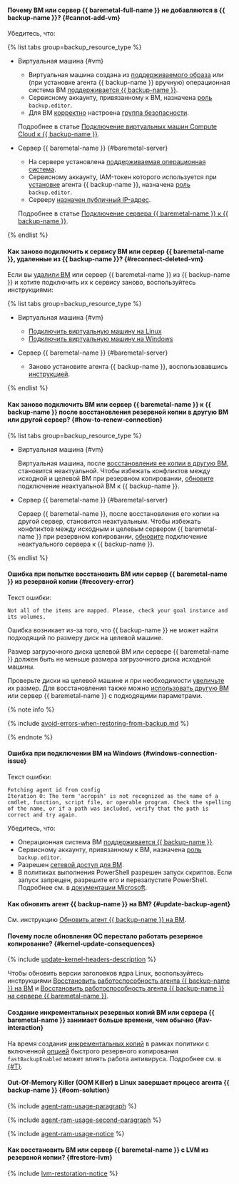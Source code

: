 #### Почему ВМ или сервер {{ baremetal-full-name }} не добавляются в {{ backup-name }}? {#cannot-add-vm}

Убедитесь, что:

{% list tabs group=backup_resource_type %}

- Виртуальная машина {#vm}

  * Виртуальная машина создана из [поддерживаемого образа](../../backup/concepts/vm-connection.md#os) или (при установке агента {{ backup-name }} вручную) операционная система ВМ [поддерживается {{ backup-name }}](../../backup/concepts/vm-connection.md#self-install).
  * Сервисному аккаунту, привязанному к ВМ, назначена [роль](../../backup/security/index.md#backup-editor) `backup.editor`.
  * Для ВМ [корректно](../../backup/concepts/vm-connection.md#vm-network-access) настроена [группа безопасности](../../vpc/concepts/security-groups.md).

  Подробнее в статье [Подключение виртуальных машин Compute Cloud к {{ backup-name }}](../../backup/concepts/vm-connection.md).

- Сервер {{ baremetal-name }} {#baremetal-server}

  * На сервере установлена [поддерживаемая операционная система](../../backup/concepts/vm-connection.md#self-install).
  * Сервисному аккаунту, IAM-токен которого используется при [установке](../../backup/operations/backup-baremetal/backup-baremetal.md#agent-install) агента {{ backup-name }}, назначена [роль](../../backup/security/index.md#backup-editor) `backup.editor`.
  * Серверу [назначен публичный IP-адрес](../../backup/concepts/vm-connection.md#provide-access).

  Подробнее в статье [Подключение сервера {{ baremetal-name }} к {{ backup-name }}](../../backup/operations/backup-baremetal/backup-baremetal.md).

{% endlist %}


#### Как заново подключить к сервису ВМ или сервер {{ baremetal-name }}, удаленные из {{ backup-name }}? {#reconnect-deleted-vm}

Если вы [удалили ВМ](../../backup/operations/delete-vm.md) или сервер {{ baremetal-name }} из {{ backup-name }} и хотите подключить их к сервису заново, воспользуйтесь инструкциями:

{% list tabs group=backup_resource_type %}

- Виртуальная машина {#vm}

  * [Подключить виртуальную машину на Linux](../../backup/operations/connect-vm-linux.md)
  * [Подключить виртуальную машину на Windows](../../backup/operations/connect-vm-windows.md)

- Сервер {{ baremetal-name }} {#baremetal-server}

  * Заново установите агента {{ backup-name }}, воспользовавшись [инструкцией](../../backup/operations/backup-baremetal/backup-baremetal.md#agent-install).

{% endlist %}


#### Как заново подключить ВМ или сервер {{ baremetal-name }} к {{ backup-name }} после восстановления резервной копии в другую ВМ или другой сервер? {#how-to-renew-connection}

{% list tabs group=backup_resource_type %}

- Виртуальная машина {#vm}

  Виртуальная машина, после [восстановления ее копии в другую ВМ](../../backup/operations/backup-vm/non-native-recovery.md), становится неактуальной. Чтобы избежать конфликтов между исходной и целевой ВМ при резервном копировании, [обновите](../../backup/operations/refresh-connection.md) подключение неактуальной ВМ к {{ backup-name }}.

- Сервер {{ baremetal-name }} {#baremetal-server}

  Сервер {{ baremetal-name }}, после восстановления его копии на другой сервер, становится неактуальным. Чтобы избежать конфликтов между исходным и целевым сервером {{ baremetal-name }} при резервном копировании, [обновите](../../backup/operations/backup-baremetal/refresh-connection.md) подключение неактуального сервера к {{ backup-name }}.

{% endlist %}


#### Ошибка при попытке восстановить ВМ или сервер {{ baremetal-name }} из резервной копии {#recovery-error}

Текст ошибки:

```text
Not all of the items are mapped. Please, check your goal instance and its volumes.
```

Ошибка возникает из-за того, что {{ backup-name }} не может найти подходящий по размеру диск на целевой машине.

Размер загрузочного диска целевой ВМ или сервере {{ baremetal-name }} должен быть не меньше размера загрузочного диска исходной машины.

Проверьте диски на целевой машине и при необходимости [увеличьте](../../compute/operations/disk-control/update.md#change-disk-size) их размер. Для восстановления также можно [использовать другую ВМ](../../backup/operations/backup-vm/non-native-recovery.md) или сервер {{ baremetal-name }} с подходящими параметрами.

{% note info %}

{% include [avoid-errors-when-restoring-from-backup.md](../../_includes/backup/avoid-errors-when-restoring-from-backup.md) %}

{% endnote %}


#### Ошибка при подключении ВМ на Windows {#windows-connection-issue}

Текст ошибки:

```text
Fetching agent id from config
Iteration 0: The term 'acropsh' is not recognized as the name of a cmdlet, function, script file, or operable program. Check the spelling of the name, or if a path was included, verify that the path is correct and try again.
```

Убедитесь, что:

* Операционная система ВМ [поддерживается {{ backup-name }}](../../backup/concepts/vm-connection.md#os).
* Сервисному аккаунту, привязанному к ВМ, назначена [роль](../../backup/security/index.md#backup-editor) `backup.editor`.
* Разрешен [сетевой доступ для ВМ](../../backup/concepts/vm-connection.md#vm-network-access).
* В политиках выполнения PowerShell разрешен запуск скриптов. Если запуск запрещен, разрешите его и перезапустите PowerShell. Подробнее см. в [документации Microsoft](https://learn.microsoft.com/en-us/powershell/module/microsoft.powershell.core/about/about_execution_policies).


#### Как обновить агент {{ backup-name }} на ВМ? {#update-backup-agent}

См. инструкцию [Обновить агент {{ backup-name }} на ВМ](../../backup/operations/update-backup-agent.md).

#### Почему после обновления ОС перестало работать резервное копирование? {#kernel-update-consequences}

{% include [update-kernel-headers-description](../../_includes/backup/operations/update-kernel-headers-description.md) %}

Чтобы обновить версии заголовков ядра Linux, воспользуйтесь инструкциями [Восстановить работоспособность агента {{ backup-name }} на ВМ](../../backup/operations/update-backup-agent.md#restore-agent) и [Восстановить работоспособность агента {{ backup-name }} на сервере {{ baremetal-name }}](../../backup/operations/backup-baremetal/restore-agent.md).

#### Создание инкрементальных резервных копий ВМ или сервера {{ baremetal-name }} занимает больше времени, чем обычно {#av-interaction}

На время создания [инкрементальных копий](../../backup/concepts/backup.md#types) в рамках политики с включенной [опцией](../../backup/concepts/policy.md#specification) быстрого резервного копирования `fastBackupEnabled` может влиять работа антивируса. Подробнее см. в [{#T}](../../backup/concepts/av-interaction.md).

#### Out-Of-Memory Killer (OOM Killer) в Linux завершает процесс агента {{ backup-name }} {#oom-solution}

{% include [agent-ram-usage-paragraph](../../_includes/backup/operations/agent-ram-usage-paragraph.md) %}

{% include [agent-ram-usage-second-paragraph](../../_includes/backup/operations/agent-ram-usage-second-paragraph.md) %}

{% include [agent-ram-usage-notice](../../_includes/backup/operations/agent-ram-usage-notice.md) %}

#### Как восстановить ВМ или сервер {{ baremetal-name }} с LVM из резервной копии? {#restore-lvm}

{% include [lvm-restoration-notice](../../_includes/backup/lvm-restoration-notice.md) %}
